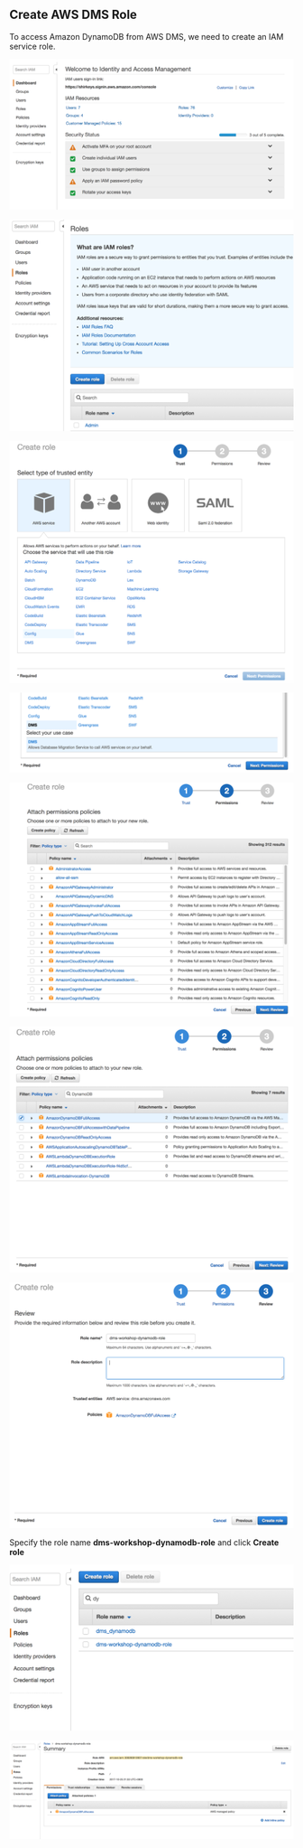 

## Create AWS DMS Role

To access Amazon DynamoDB from AWS DMS, we need to create an IAM service role.

![AWS DMS Role - IAM Console](images/step/aws_dms_role/1.png)

![AWS DMS Role - Create IAM Role](images/step/aws_dms_role/2.png)

![AWS DMS Role - Select 'AWS Service'](images/step/aws_dms_role/3.png)

![AWS DMS Role - Select 'DMS'](images/step/aws_dms_role/4.png)

![AWS DMS Role - Attach Permissions](images/step/aws_dms_role/5.png)

![AWS DMS Role - Filter for DynamoDB Permissions](images/step/aws_dms_role/6.png)

![AWS DMS Role - Add Role Name](images/step/aws_dms_role/7.png)

Specify the role name **dms-workshop-dynamodb-role** and click **Create role**

![AWS DMS Role - Filter Roles to find new role](images/step/aws_dms_role/8.png)

![AWS DMS Role - View Details, Note the ARN for later](images/step/aws_dms_role/9.png)
